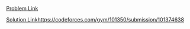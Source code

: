 [Problem Link](https://codeforces.com/gym/101350/problem/J)

[Solution Link]()https://codeforces.com/gym/101350/submission/101374638
